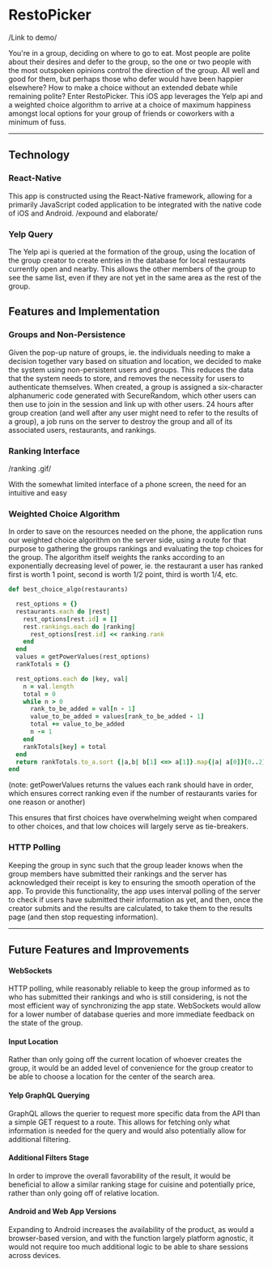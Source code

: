 # RestoPicker
/Link to demo/

You're in a group, deciding on where to go to eat. Most people are polite
about their desires and defer to the group, so the one or two people with
the most outspoken opinions control the direction of the group. All well
and good for them, but perhaps those who defer would have been happier
elsewhere? How to make a choice without an extended debate while remaining polite? Enter RestoPicker. This iOS app leverages the Yelp api and a weighted choice algorithm to arrive at a choice of maximum happiness amongst local options for your group of friends or coworkers with a minimum of fuss.
_____

## Technology

### React-Native

This app is constructed using the React-Native framework, allowing for
a primarily JavaScript coded application to be integrated with the native
code of iOS and Android. /expound and elaborate/

### Yelp Query

The Yelp api is queried at the formation of the group, using the location
of the group creator to create entries in the database for local restaurants
currently open and nearby. This allows the other members of the group to
see the same list, even if they are not yet in the same area as the rest
of the group.

## Features and Implementation

### Groups and Non-Persistence

Given the pop-up nature of groups, ie. the individuals needing to make
a decision together vary based on situation and location, we decided to
make the system using non-persistent users and groups. This reduces the
data that the system needs to store, and removes the necessity for users
to authenticate themselves. When created, a group is assigned a
six-character alphanumeric code generated with SecureRandom, which other
users can then use to join in the session and link up with other users.
24 hours after group creation (and well after any user might need to
refer to the results of a group), a job runs on the server to destroy the
group and all of its associated users, restaurants, and rankings.


### Ranking Interface
/ranking .gif/

With the somewhat limited interface of a phone screen, the need for an
intuitive and easy

### Weighted Choice Algorithm

In order to save on the resources needed on the phone, the application
runs our weighted choice algorithm on the server side, using a route for
that purpose to gathering the groups rankings and evaluating the top
choices for the group. The algorithm itself weights the ranks according
to an exponentially decreasing level of power, ie. the restaurant a user
has ranked first is worth 1 point, second is worth 1/2 point, third is worth 1/4, etc.
```Ruby
def best_choice_algo(restaurants)

  rest_options = {}
  restaurants.each do |rest|
    rest_options[rest.id] = []
    rest.rankings.each do |ranking|
      rest_options[rest.id] << ranking.rank
    end
  end
  values = getPowerValues(rest_options)
  rankTotals = {}

  rest_options.each do |key, val|
    n = val.length
    total = 0
    while n > 0
      rank_to_be_added = val[n - 1]
      value_to_be_added = values[rank_to_be_added - 1]
      total += value_to_be_added
      n -= 1
    end
    rankTotals[key] = total
  end
  return rankTotals.to_a.sort {|a,b| b[1] <=> a[1]}.map{|a| a[0]}[0..2]
end
```
(note: getPowerValues returns the values each rank should have in order,
  which ensures correct ranking even if the number of restaurants varies
  for one reason or another)

This ensures that first choices have overwhelming weight when compared to
other choices, and that low choices will largely serve as tie-breakers.

### HTTP Polling

Keeping the group in sync such that the group leader knows when the group
members have submitted their rankings and the server has acknowledged
their receipt is key to ensuring the smooth operation of the app. To
provide this functionality, the app uses interval polling of the server
to check if users have submitted their information as yet, and then, once
the creator submits and the results are calculated, to take them to the results page (and then stop requesting information).
____
## Future Features and Improvements

#### WebSockets

HTTP polling, while reasonably reliable to keep the group informed as to
who has submitted their rankings and who is still considering, is not
the most efficient way of synchronizing the app state. WebSockets would
allow for a lower number of database queries and more immediate feedback
on the state of the group.

#### Input Location

Rather than only going off the current location of whoever creates the
group, it would be an added level of convenience for the group creator to
be able to choose a location for the center of the search area.

#### Yelp GraphQL Querying

GraphQL allows the querier to request more specific data from the API
than a simple GET request to a route. This allows for fetching only what
information is needed for the query and would also potentially allow for
additional filtering.

#### Additional Filters Stage

In order to improve the overall favorability of the result, it would be
beneficial to allow a similar ranking stage for cuisine and potentially
price, rather than only going off of relative location.

#### Android and Web App Versions

Expanding to Android increases the availability of the product,
as would a browser-based version, and with the function largely platform
agnostic, it would not require too much additional logic to be able to
share sessions across devices.
